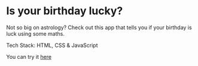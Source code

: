 # Is your birthday lucky?

Not so big on astrology? Check out this app that tells you if your birthday is luck using some maths. 

Tech Stack: HTML, CSS & JavaScript

You can try it [here](https://luckynumber-birthday.netlify.app/)

